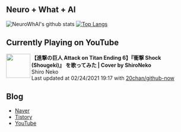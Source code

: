 ## Neuro + What + AI

![NeuroWhAI's github stats](https://github-readme-stats.vercel.app/api?username=neurowhai&count_private=true&show_icons=true)
[![Top Langs](https://github-readme-stats.vercel.app/api/top-langs/?username=neurowhai&layout=compact)](https://github.com/anuraghazra/github-readme-stats)

## Currently Playing on YouTube

[<img align="left" height="65" src="https://yt3.ggpht.com/ytc/AAUvwngw1LIOeILTcHaE66QYR8A0pfgbP4muXBuaQjlK0g=s88-c-k-c0x00ffffff-no-rj-mo">](https://www.youtube.com/channel/UCG6LnjdxJST-7mWlqeMe9Hg)

**【進撃の巨人 Attack on Titan Ending 6】『衝撃 Shock (Shougeki)』 を歌ってみた | Cover by ShiroNeko**  
Shiro Neko  
Last updated at 02/24/2021 19:17 with [20chan/github-now](https://github.com/20chan/github-now)

## Blog

- [Naver](http://blog.naver.com/neurowhai)
- [Tistory](http://neurowhai.tistory.com/)
- [YouTube](https://www.youtube.com/channel/UCB_v1xU6laBHOeH6z4L-Mtw)
